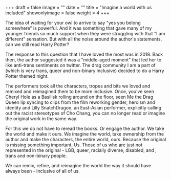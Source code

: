 +++
draft = false
image = ""
date = ""
title = "Imagine a world with us included"
showonlyimage = false
weight = 4
+++

The idea of waiting for your owl to arrive to say "yes you belong somewhere" is powerful. And it was something that gave many of my younger friends so much support when they were struggling with that "I am different" sensation. But with all the noise around the author's statements, can we still read Harry Potter?
<!--more-->
The response to this question that I have loved the most was in 2018. Back then, the author suggested it was a "middle-aged moment" that led her to like anti-trans sentiments on twitter. The drag community I am a part of (which is very trans, queer and non-binary inclusive) decided to do a Harry Potter themed night.

The performers took all the characters, tropes and bits we loved and remixed and reimagined them to be more inclusive. Once, you’ve seen Cheryl Hole as a Basilisk rolling around on the floor, seen Me the Drag Queen lip syncing to clips from the film reworking gender, heroism and identity and Lilly SnatchDragon, an East-Asian performer, explicitly calling out the racist stereotypes of Cho Chang, you can no longer read or imagine the original work in the same way.
 
For this we do not have to reread the books. Or engage the author. We take the world and make it ours. We imagine the world, take ownership from the author and make the characters, the entire world, ours. Because the original is missing something important. Us. Those of us who are just not represented in the original - LGB, queer, racially diverse, disabled, and , trans and non-binary people. 

We can remix, refine, and reimagine the world the way it should have always been - inclusive of all of us.
